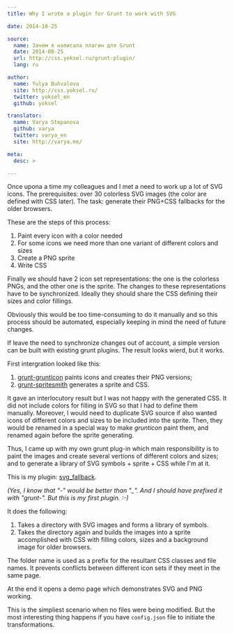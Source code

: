 ```yaml
---
title: Why I wrote a plugin for Grunt to work with SVG

date: 2014-10-25

source:
  name: Зачем я написала плагин для Grunt
  date: 2014-08-25
  url: http://css.yoksel.ru/grunt-plugin/
  lang: ru

author:
  name: Yulya Buhvalova
  site: http://css.yoksel.ru/
  twitter: yoksel_en
  github: yoksel

translator:
  name: Varya Stepanova
  github: varya
  twitter: varya_en
  site: http://varya.me/

meta:
  desc: >

---
```

Once upona a time my colleagues and I met a need to work up a lot of SVG icons. The prerequisites: over 30
colorless SVG images (the color are defined with CSS later). The task: generate their PNG+CSS fallbacks for
the older browsers.

<!-- cut -->

These are the steps of this process:

1. Paint every icon with a color needed
1. For some icons we need more than one variant of different colors and sizes
1. Create a PNG sprite
1. Write CSS

Finally we should have 2 icon set representations: the one is the colorless PNGs, and the other one is the sprite.
The changes to these representations have to be synchronized. Ideally they should share the CSS defining their sizes
and color fillings.

Obviously this would be too time-consuming to do it manually and so this process should be automated, especially keeping
in mind the need of future changes.

If leave the need to synchronize changes out of account, a simple version can be built with existing grunt plugins. The
result looks wierd, but it works.

First intergration looked like this:

1. [grunt-grunticon](https://www.npmjs.org/package/grunt-grunticon) paints icons and creates their PNG versions;
1. [grunt-spritesmith](https://www.npmjs.org/package/grunt-spritesmith) generates a sprite and CSS.

It gave an interlocutory result but I was not happy with the generated CSS. It did not include colors for filling in SVG
so that I had to define them manually. Moreover, I would need to duplicate SVG source if also wanted icons of different
colors and sizes to be included into the sprite. Then, they would be renamed in a special way to make *grunticon* paint
them, and renamed again before the sprite generating.

Thus, I came up with my own grunt plug-in which main responsibility is to paint the images and create several vertions
of different colors and sizes; and to generate a library of SVG symbols + sprite + CSS while I'm at it.

This is my plugin: [svg_fallback](https://www.npmjs.org/package/svg_fallback).

*(Yes, I know that "-" would be better than "_". And I should have prefixed it with "grunt-". But this is my first
plugin. :-)*

It does the following:

1. Takes a directory with SVG images and forms a library of symbols.
1. Takes the directory again and builds the images into a sprite accomplished with CSS with filling colors, sizes and
   a background image for older browsers.

The folder name is used as a prefix for the resultant CSS classes and file names. It prevents conflicts between
different icon sets if they meet in the same page.

At the end it opens a demo page which demonstrates SVG and PNG working.

This is the simpliest scenario when no files were being modified. But the most interesting thing happens if you have
`config.json` file to initiate the transformations.
